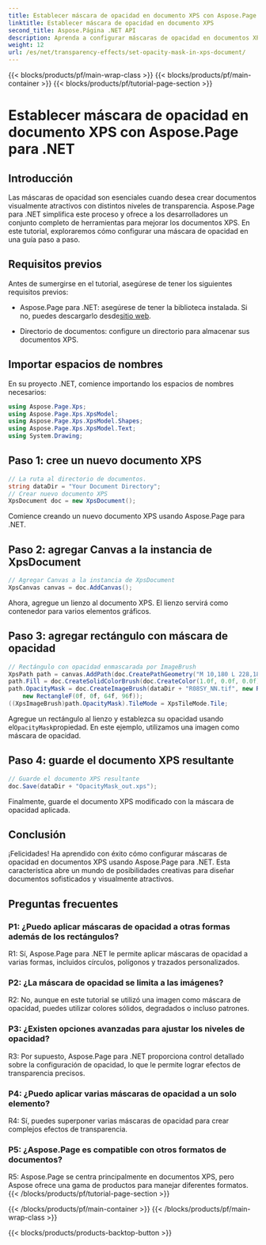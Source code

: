 ```yaml
---
title: Establecer máscara de opacidad en documento XPS con Aspose.Page para .NET
linktitle: Establecer máscara de opacidad en documento XPS
second_title: Aspose.Página .NET API
description: Aprenda a configurar máscaras de opacidad en documentos XPS usando Aspose.Page para .NET. Mejore la estética de los documentos sin esfuerzo.
weight: 12
url: /es/net/transparency-effects/set-opacity-mask-in-xps-document/
---
```


{{< blocks/products/pf/main-wrap-class >}}
{{< blocks/products/pf/main-container >}}
{{< blocks/products/pf/tutorial-page-section >}}

# Establecer máscara de opacidad en documento XPS con Aspose.Page para .NET

## Introducción

Las máscaras de opacidad son esenciales cuando desea crear documentos visualmente atractivos con distintos niveles de transparencia. Aspose.Page para .NET simplifica este proceso y ofrece a los desarrolladores un conjunto completo de herramientas para mejorar los documentos XPS. En este tutorial, exploraremos cómo configurar una máscara de opacidad en una guía paso a paso.

## Requisitos previos

Antes de sumergirse en el tutorial, asegúrese de tener los siguientes requisitos previos:

-  Aspose.Page para .NET: asegúrese de tener la biblioteca instalada. Si no, puedes descargarlo desde[sitio web](https://releases.aspose.com/page/net/).

- Directorio de documentos: configure un directorio para almacenar sus documentos XPS.

## Importar espacios de nombres

En su proyecto .NET, comience importando los espacios de nombres necesarios:

```csharp
using Aspose.Page.Xps;
using Aspose.Page.Xps.XpsModel;
using Aspose.Page.Xps.XpsModel.Shapes;
using Aspose.Page.Xps.XpsModel.Text;
using System.Drawing;
```

## Paso 1: cree un nuevo documento XPS

```csharp
// La ruta al directorio de documentos.
string dataDir = "Your Document Directory";
// Crear nuevo documento XPS
XpsDocument doc = new XpsDocument();
```

Comience creando un nuevo documento XPS usando Aspose.Page para .NET.

## Paso 2: agregar Canvas a la instancia de XpsDocument

```csharp
// Agregar Canvas a la instancia de XpsDocument
XpsCanvas canvas = doc.AddCanvas();
```

Ahora, agregue un lienzo al documento XPS. El lienzo servirá como contenedor para varios elementos gráficos.

## Paso 3: agregar rectángulo con máscara de opacidad

```csharp
// Rectángulo con opacidad enmascarada por ImageBrush
XpsPath path = canvas.AddPath(doc.CreatePathGeometry("M 10,180 L 228,180 228,285 10,285"));
path.Fill = doc.CreateSolidColorBrush(doc.CreateColor(1.0f, 0.0f, 0.0f));
path.OpacityMask = doc.CreateImageBrush(dataDir + "R08SY_NN.tif", new RectangleF(0f, 0f, 128f, 192f),
    new RectangleF(0f, 0f, 64f, 96f));
((XpsImageBrush)path.OpacityMask).TileMode = XpsTileMode.Tile;
```

 Agregue un rectángulo al lienzo y establezca su opacidad usando el`OpacityMask`propiedad. En este ejemplo, utilizamos una imagen como máscara de opacidad.

## Paso 4: guarde el documento XPS resultante

```csharp
// Guarde el documento XPS resultante
doc.Save(dataDir + "OpacityMask_out.xps");
```

Finalmente, guarde el documento XPS modificado con la máscara de opacidad aplicada.

## Conclusión

¡Felicidades! Ha aprendido con éxito cómo configurar máscaras de opacidad en documentos XPS usando Aspose.Page para .NET. Esta característica abre un mundo de posibilidades creativas para diseñar documentos sofisticados y visualmente atractivos.

## Preguntas frecuentes

### P1: ¿Puedo aplicar máscaras de opacidad a otras formas además de los rectángulos?

R1: Sí, Aspose.Page para .NET le permite aplicar máscaras de opacidad a varias formas, incluidos círculos, polígonos y trazados personalizados.

### P2: ¿La máscara de opacidad se limita a las imágenes?

R2: No, aunque en este tutorial se utilizó una imagen como máscara de opacidad, puedes utilizar colores sólidos, degradados o incluso patrones.

### P3: ¿Existen opciones avanzadas para ajustar los niveles de opacidad?

R3: Por supuesto, Aspose.Page para .NET proporciona control detallado sobre la configuración de opacidad, lo que le permite lograr efectos de transparencia precisos.

### P4: ¿Puedo aplicar varias máscaras de opacidad a un solo elemento?

R4: Sí, puedes superponer varias máscaras de opacidad para crear complejos efectos de transparencia.

### P5: ¿Aspose.Page es compatible con otros formatos de documentos?

R5: Aspose.Page se centra principalmente en documentos XPS, pero Aspose ofrece una gama de productos para manejar diferentes formatos.
{{< /blocks/products/pf/tutorial-page-section >}}

{{< /blocks/products/pf/main-container >}}
{{< /blocks/products/pf/main-wrap-class >}}

{{< blocks/products/products-backtop-button >}}
